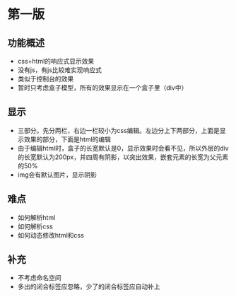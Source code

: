 # 第一版

## 功能概述

* css+html的响应式显示效果
* 没有js，有js比较难实现响应式
* 类似于控制台的效果
* 暂时只考虑盒子模型，所有的效果显示在一个盒子里（div中）

## 显示

* 三部分。先分两栏，右边一栏较小为css编辑。左边分上下两部分，上面是显示效果的部分，下面是html的编辑
* 由于编辑html时，盒子的长宽默认是0，显示效果时会看不见，所以外层的div的长宽默认为200px，并四周有阴影，以突出效果，嵌套元素的长宽为父元素的50%
* img会有默认图片，显示阴影

## 难点

* 如何解析html
* 如何解析css
* 如何动态修改html和css

## 补充
* 不考虑命名空间
* 多出的闭合标签应忽略，少了的闭合标签应自动补上
